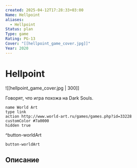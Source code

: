 ```yaml
---
created: 2025-04-12T17:28:33+03:00
Name: Hellpoint
aliases:
  - Hellpoint
Status: plan
Type: game
Rating: PG-13
Cover: "[[hellpoint_game_cover.jpg]]"
Year: 2020
---
```


# Hellpoint

![[hellpoint_game_cover.jpg | 300]]

Говорят, что игра похожа на Dark Souls.

```button
name World Art
type link
action http://www.world-art.ru/games/games.php?id=33228
customColor #7a0000
hidden true
```
^button-worldArt



`button-worldArt`

## Описание


